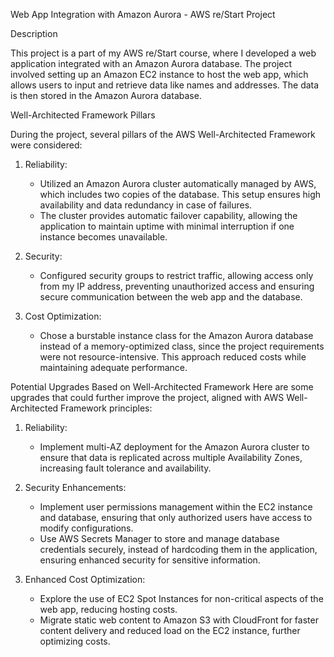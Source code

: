 Web App Integration with Amazon Aurora - AWS re/Start Project

Description

This project is a part of my AWS re/Start course, where I developed a web application integrated with an Amazon Aurora database. The project involved setting up an Amazon EC2 instance to host the web app, which allows users to input and retrieve data like names and addresses. The data is then stored in the Amazon Aurora database. 

Well-Architected Framework Pillars

During the project, several pillars of the AWS Well-Architected Framework were considered:

1. Reliability:
   - Utilized an Amazon Aurora cluster automatically managed by AWS, which includes two copies of the database. This setup ensures high availability and data redundancy in case of failures.
   - The cluster provides automatic failover capability, allowing the application to maintain uptime with minimal interruption if one instance becomes unavailable.

3. Security:  
   - Configured security groups to restrict traffic, allowing access only from my IP address, preventing unauthorized access and ensuring secure communication between the web app and the database.

4. Cost Optimization:  
   - Chose a burstable instance class for the Amazon Aurora database instead of a memory-optimized class, since the project requirements were not resource-intensive. This approach reduced costs while maintaining adequate performance.
   
Potential Upgrades Based on Well-Architected Framework
Here are some upgrades that could further improve the project, aligned with AWS Well-Architected Framework principles:

1. Reliability:  
   - Implement multi-AZ deployment for the Amazon Aurora cluster to ensure that data is replicated across multiple Availability Zones, increasing fault tolerance and availability.

2. Security Enhancements:  
   - Implement user permissions management within the EC2 instance and database, ensuring that only authorized users have access to modify configurations.
   - Use AWS Secrets Manager to store and manage database credentials securely, instead of hardcoding them in the application, ensuring enhanced security for sensitive information.
   
3. Enhanced Cost Optimization:  
   - Explore the use of EC2 Spot Instances for non-critical aspects of the web app, reducing hosting costs.
   - Migrate static web content to Amazon S3 with CloudFront for faster content delivery and reduced load on the EC2 instance, further optimizing costs.
